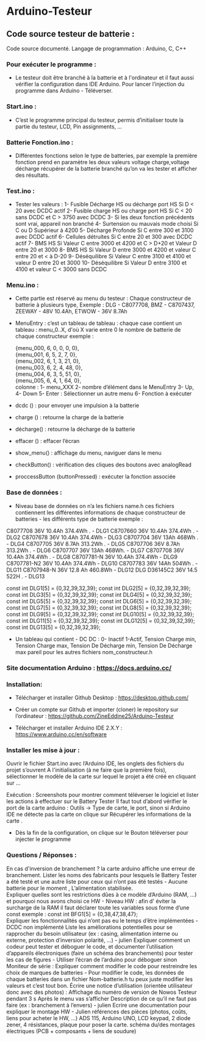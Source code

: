 # Arduino-Testeur

## Code source testeur de batterie  : 
Code source documenté. Langage de programmation :  Arduino, C, C++
### Pour exécuter le programme  : 
- Le testeur doit être branché à la batterie et à l'ordinateur et il faut aussi vérifier la configuration dans IDE Arduino. 
Pour lancer l’injection du programme dans Arduino - Téléverser.

### Start.ino : 
- C’est le programme principal du testeur, permis d’initialiser toute la partie du testeur, LCD, Pin assignments, … 

### Batterie Fonction.ino : 
- Différentes fonctions selon le type de batteries, par exemple la première fonction prend en paramètre les deux valeurs voltage charge,voltage décharge récupérer de la batterie branché qu’on va les tester et afficher des résultats.
 
### Test.ino : 
- Tester les valeurs : 
      1- Fusible Décharge HS ou décharge port HS Si  D < 20 avec DCDC actif
      2- Fusible charge HS ou charge port HS Si C < 20 sans DCDC et C > 3750 avec DCDC
      3- Si les deux fonction précédents sont vrai, appareil non branché
      4- Surtension ou mauvais mode choisi Si C ou D Supérieur à 4200
      5- Décharge Profonde Si C entre 300 et 3100  avec DCDC actif
      6- Cellules détruites Si C entre 20 et 300 avec DCDC actif
      7- BMS HS Si Valeur C entre 3000 et 4200 et C > D+20 et Valeur D entre 20 et 3000
      8- BMS HS Si Valeur D entre 3000 et 4200 et valeur C entre 20 et < à D-20
      9- Déséquilibre Si Valeur C entre 3100 et 4100 et valeur D entre 20 et 3000
      10- Déséquilibre Si Valeur D entre 3100 et 4100 et valeur C < 3000 sans DCDC

### Menu.ino : 
- Cette partie est réservé au menu du testeur : Chaque constructeur de batterie à plusieurs type, Exemple : DLG - C8077708, BMZ - C8707437, ZEEWAY - 48V 10.4Ah, ETWOW - 36V 8.7Ah 
- MenuEntry : c’est un tableau de tableau : 
chaque case contient un tableau : menu_0..X, d'où X varie entre 0 le nombre de batterie de chaque constructeur exemple : 
 
  {menu_000, 6, 0, 0, 0, 0},                   
  {menu_001, 6, 5, 2, 7, 0},                  
  {menu_002, 6, 1, 3, 21, 0},                  
  {menu_003, 6, 2, 4, 48, 0},                  
  {menu_004, 6, 3, 5, 51, 0},                 
  {menu_005, 6, 4, 1, 64, 0},                 
colonne : 
1- menu_XXX
2- nombre d’élément dans le MenuEntry 
3- Up, 4- Down
5- Enter : Sélectionner un autre menu
6- Fonction à exécuter 

- dcdc () : pour envoyer une impulsion à la batterie
- charge () : retourne la charge de la batterie
- décharge() : retourne la décharge de la batterie 
- effacer () : effacer l’écran 
- show_menu() : affichage du menu, naviguer dans le menu 
- checkButton() : vérification des cliques des boutons avec analogRead
- proccessButton (buttonPressed) : exécuter la fonction associée 

### Base de données : 
- Niveau base de données on n’a les fichiers name.h ces fichiers contiennent les différentes informations de chaque constructeur de batteries - les différents type de batterie exemple : 

C8077708 36V 10.4Ah 374.4Wh .      - DLG1
C8707660 36V 10.4Ah 374.4Wh .      - DLG2
C8707678 36V 10.4Ah 374.4Wh        - DLG3
C8707704 36V 13Ah 468Wh .            - DLG4
C8707705 36V 8.7Ah 313.2Wh .        - DLG5
C8707706 36V 8.7Ah 313.2Wh .        - DLG6
C8707707 36V 13Ah 468Wh.             - DLG7
C8707708 36V 10.4Ah 374.4Wh .      - DLG8
C8707781-N 36V 10.4Ah 374.4Wh    - DLG9
C8707781-N2 36V 10.4Ah 374.4Wh  - DLG10
C8707783 36V 14Ah 504Wh .            - DLG11
C8707948-N 36V 12.8 Ah 460.8Wh   - DLG12
DLG D36145C2 36V 14.5 522H .       - DLG13
 
const int DLG1[5] = {0,32,39,32,39};
const int DLG2[5] = {0,32,39,32,39};
const int DLG3[5] = {0,32,39,32,39};
const int DLG4[5] = {0,32,39,32,39};
const int DLG5[5] = {0,32,39,32,39};
const int DLG6[5] = {0,32,39,32,39};
const int DLG7[5] = {0,32,39,32,39};
const int DLG8[5] = {0,32,39,32,39};
const int DLG9[5] = {0,32,39,32,39};
const int DLG10[5] = {0,32,39,32,39};
const int DLG11[5] = {0,32,39,32,39};
const int DLG12[5] = {0,32,39,32,39};
const int DLG13[5] = {0,32,39,32,39};
 
- Un tableau qui contient  -   DC DC : 0- Inactif 1-Actif, Tension Charge min, Tension Charge max, Tension De Décharge min, Tension De Décharge max
pareil pour les autres fichiers  nom_constructeur.h

### Site documentation Arduino : https://docs.arduino.cc/

### Installation: 
- Télécharger et installer Github Desktop : https://desktop.github.com/ 

- Créer un compte sur Github et importer (cloner) le repository sur l’ordinateur : https://github.com/ZineEddine25/Arduino-Testeur 

- Télécharger et installer Arduino IDE 2.X.Y : https://www.arduino.cc/en/software 



### Installer les mise à jour : 

Ouvrir le fichier Start.ino avec l’Arduino IDE, les onglets des fichiers du projet s’ouvrent
A l'initialisation (à ne faire que la première fois), sélectionner le modèle de la carte sur lequel le projet a été créé en cliquant sur …

Exécution : 
Screenshots pour montrer comment téléverser le logiciel et lister les actions à effectuer sur le Battery Tester 
Il faut tout d’abord vérifier le port de la carte arduino :  Outils -> Type de carte, le port, sinon si Arduino IDE ne détecte pas la carte on clique sur Récupérer les informations de la carte .

- Dès la fin de la configuration, on clique sur le Bouton téléverser pour injecter le programme 

### Questions / Réponses : 
En cas d'inversion de branchement ? la carte arduino affiche une erreur de branchement. 
Lister les noms des fabricants pour lesquels le Battery Tester a été testé et une autre liste pour ceux qui n’ont pas été testés - Aucune batterie pour le moment , L’alimentation stabilisée.  
Expliquer quelles sont les restrictions dûes à ce modèle d’Arduino (RAM, …) et pourquoi nous avons choisi ce HW - Niveau HW : afin d' éviter la surcharge de la RAM il faut déclarer toute les variables sous forme d’une const exemple : const int BFG1[5] = {0,38,47,38,47};  
Expliquer les fonctionnalités qui n’ont pas eu le temps d’être implémentées - DCDC  non implémenté 
Liste les améliorations potentielles pour se rapprocher du besoin utilisateur (ex : casing, alimentation interne ou externe, protection d’inversion polarité, …) - julien
Expliquer comment un codeur peut tester et déboguer le code, et documenter l’utilisation d’appareils électroniques (faire un schéma des branchements) pour tester les cas de figures - Utiliser l’écran de l’arduino pour déboguer sinon  Moniteur de série : 
Expliquer comment modifier le code pour restreindre les choix de marques de batteries - Pour modifier le code, les données de chaque batteries dans un fichier Nom-batterie.h tu peux juste modifier les valeurs et c’est tout bon. 
Écrire une notice d’utilisation (orientée utilisateur donc avec des photos) :
Affichage du numéro de version de Nowos Testeur pendant 3 s
Après le menu vas s’afficher 
Description de ce qu’il ne faut pas faire (ex : branchement à l’envers) - julien
Ecrire une documentation pour expliquer le montage HW - Julien
références des pièces (photos, coûts, liens pour acheter le HW, …)
ADS 115, Arduino UNO, LCD keypad, 2 diode zener, 4 résistances, plaque pour poser la carte.
schéma du/des montages électriques (PCB + composants + liens de soudure)


